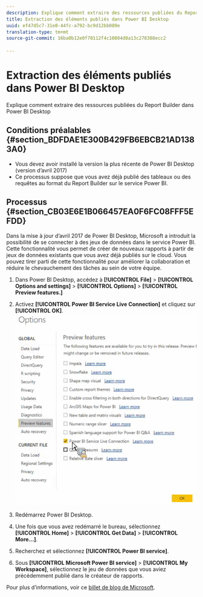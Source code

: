 ```yaml
---
description: Explique comment extraire des ressources publiées du Report Builder dans Power BI Desktop
title: Extraction des éléments publiés dans Power BI Desktop
uuid: ef47d5c7-31e0-44fc-a792-bc9d12bb089e
translation-type: tm+mt
source-git-commit: 16ba0b12e0f70112f4c10804d0a13c278388ecc2

---
```



# Extraction des éléments publiés dans Power BI Desktop

Explique comment extraire des ressources publiées du Report Builder dans Power BI Desktop

## Conditions préalables {#section_BDFDAE1E300B429FB6EBCB21AD1383A0}

* Vous devez avoir installé la version la plus récente de Power BI Desktop (version d’avril 2017)
* Ce processus suppose que vous avez déjà publié des tableaux ou des requêtes au format du Report Builder sur le service Power BI.

## Processus {#section_CB03E6E1B066457EA0F6FC08FFF5EFDD}

Dans la mise à jour d’avril 2017 de Power BI Desktop, Microsoft a introduit la possibilité de se connecter à des jeux de données dans le service Power BI. Cette fonctionnalité vous permet de créer de nouveaux rapports à partir de jeux de données existants que vous avez déjà publiés sur le cloud. Vous pouvez tirer parti de cette fonctionnalité pour améliorer la collaboration et réduire le chevauchement des tâches au sein de votre équipe.

1. Dans Power BI Desktop, accédez à **[!UICONTROL File]** > **[!UICONTROL Options and settings]** > **[!UICONTROL Options]** > **[!UICONTROL Preview features.]**
1. Activez **[!UICONTROL Power BI Service Live Connection]** et cliquez sur **[!UICONTROL OK]**. ![](assets/bi-preview-features.png)

1. Redémarrez Power BI Desktop.
1. Une fois que vous avez redémarré le bureau, sélectionnez **[!UICONTROL Home]** > **[!UICONTROL Get Data]** > **[!UICONTROL More...]**.
1. Recherchez et sélectionnez **[!UICONTROL Power BI service]**.
1. Sous **[!UICONTROL Microsoft Power BI service]** > **[!UICONTROL My Workspace]**, sélectionnez le jeu de données que vous aviez précédemment publié dans le créateur de rapports.

Pour plus d’informations, voir ce [billet de blog de Microsoft](https://powerbi.microsoft.com/en-us/blog/connecting-to-datasets-in-the-power-bi-service-from-desktop/).
